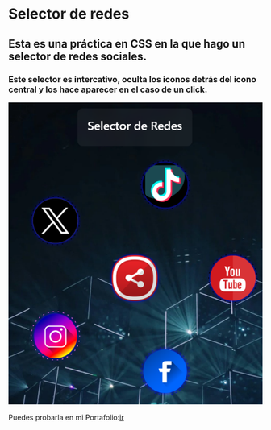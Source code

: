 # Selector de redes
## Esta es una práctica en CSS en la que hago un selector de redes sociales.
### Este selector es intercativo, oculta los iconos detrás del icono central y los hace aparecer en el caso de un click.
![imagen ilustratuva](example.png)


Puedes probarla en mi Portafolio:[ir](https://leogidev.free.nf/Practicas/Redes/)